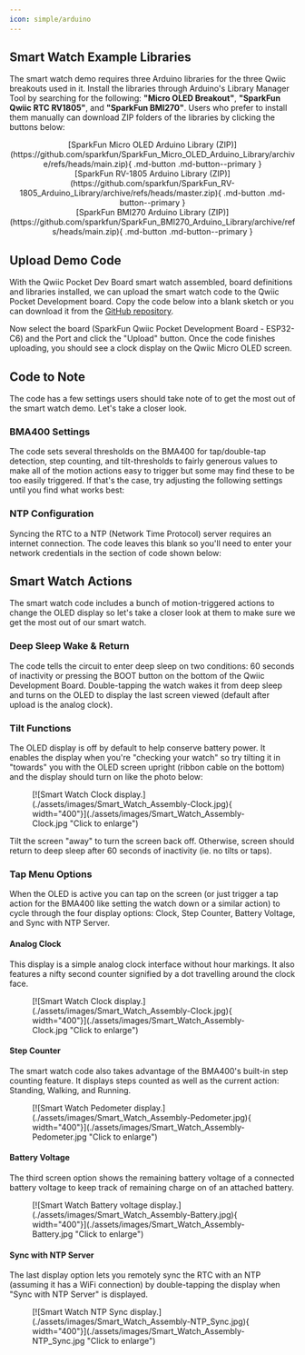 ```yaml
---
icon: simple/arduino
---
```


## Smart Watch Example Libraries

The smart watch demo requires three Arduino libraries for the three Qwiic breakouts used in it. Install the libraries through Arduino's Library Manager Tool by searching for the following: **"Micro OLED Breakout"**, **"SparkFun Qwiic RTC RV1805"**, and **"SparkFun BMI270"**. Users who prefer to install them manually can download ZIP folders of the libraries by clicking the buttons below:

<center>
[SparkFun Micro OLED Arduino Library (ZIP)](https://github.com/sparkfun/SparkFun_Micro_OLED_Arduino_Library/archive/refs/heads/main.zip){ .md-button .md-button--primary }
</center>

<center>
[SparkFun RV-1805 Arduino Library (ZIP)](https://github.com/sparkfun/SparkFun_RV-1805_Arduino_Library/archive/refs/heads/master.zip){ .md-button .md-button--primary }
</center>

<center>
[SparkFun BMI270 Arduino Library (ZIP)](https://github.com/sparkfun/SparkFun_BMI270_Arduino_Library/archive/refs/heads/main.zip){ .md-button .md-button--primary }
</center>

## Upload Demo Code

With the Qwiic Pocket Dev Board smart watch assembled, board definitions and libraries installed, we can upload the smart watch code to the Qwiic Pocket Development board. Copy the code below into a blank sketch or you can download it from the [GitHub repository](https://github.com/sparkfun/SparkFun_Qwiic_Pocket_Dev_Board_ESP32_C6/blob/main/Examples/WatchDemoC6.ino).



Now select the board (SparkFun Qwiic Pocket Development Board - ESP32-C6) and the Port and click the "Upload" button. Once the code finishes uploading, you should see a clock display on the Qwiic Micro OLED screen. 

## Code to Note

The code has a few settings users should take note of to get the most out of the smart watch demo. Let's take a closer look.

### BMA400 Settings

The code sets several thresholds on the BMA400 for tap/double-tap detection, step counting, and tilt-thresholds to fairly generous values to make all of the motion actions easy to trigger but some may find these to be too easily triggered. If that's the case, try adjusting the following settings until you find what works best:



### NTP Configuration

Syncing the RTC to a NTP (Network Time Protocol) server requires an internet connection. The code leaves this blank so you'll need to enter your network credentials in the section of code shown below:



## Smart Watch Actions

The smart watch code includes a bunch of motion-triggered actions to change the OLED display so let's take a closer look at them to make sure we get the most out of our smart watch.

### Deep Sleep Wake & Return

The code tells the circuit to enter deep sleep on two conditions: 60 seconds of inactivity or pressing the BOOT button on the bottom of the Qwiic Development Board. Double-tapping the watch wakes it from deep sleep and turns on the OLED to display the last screen viewed (default after upload is the analog clock).

### Tilt Functions

The OLED display is off by default to help conserve battery power. It enables the display when you're "checking your watch" so try tilting it in "towards" you with the OLED screen upright (ribbon cable on the bottom) and the display should turn on like the photo below:

<figure markdown>
[![Smart Watch Clock display.](./assets/images/Smart_Watch_Assembly-Clock.jpg){ width="400"}](./assets/images/Smart_Watch_Assembly-Clock.jpg "Click to enlarge")
</figure>

Tilt the screen "away" to turn the screen back off. Otherwise, screen should return to deep sleep after 60 seconds of inactivity (ie. no tilts or taps).

### Tap Menu Options

When the OLED is active you can tap on the screen (or just trigger a tap action for the BMA400 like setting the watch down or a similar action) to cycle through the four display options: Clock, Step Counter, Battery Voltage, and Sync with NTP Server.

#### Analog Clock

This display is a simple analog clock interface without hour markings. It also features a nifty second counter signified by a dot travelling around the clock face.

<figure markdown>
[![Smart Watch Clock display.](./assets/images/Smart_Watch_Assembly-Clock.jpg){ width="400"}](./assets/images/Smart_Watch_Assembly-Clock.jpg "Click to enlarge")
</figure>

#### Step Counter

The smart watch code also takes advantage of the BMA400's built-in step counting feature. It displays steps counted as well as the current action: Standing, Walking, and Running.

<figure markdown>
[![Smart Watch Pedometer display.](./assets/images/Smart_Watch_Assembly-Pedometer.jpg){ width="400"}](./assets/images/Smart_Watch_Assembly-Pedometer.jpg "Click to enlarge")
</figure>

#### Battery Voltage

The third screen option shows the remaining battery voltage of a connected battery voltage to keep track of remaining charge on of an attached battery.

<figure markdown>
[![Smart Watch Battery voltage display.](./assets/images/Smart_Watch_Assembly-Battery.jpg){ width="400"}](./assets/images/Smart_Watch_Assembly-Battery.jpg "Click to enlarge")
</figure>

#### Sync with NTP Server

The last display option lets you remotely sync the RTC with an NTP (assuming it has a WiFi connection) by double-tapping the display when "Sync with NTP Server" is displayed.

<figure markdown>
[![Smart Watch NTP Sync display.](./assets/images/Smart_Watch_Assembly-NTP_Sync.jpg){ width="400"}](./assets/images/Smart_Watch_Assembly-NTP_Sync.jpg "Click to enlarge")
</figure>


